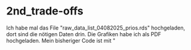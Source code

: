 # 2nd_trade-offs
Ich habe mal das File "raw_data_list_04082025_prios.rds" hochgeladen, dort sind die nötigen Daten drin. Die Grafiken habe ich als PDF hochgeladen. Mein bisheriger Code ist mit "
